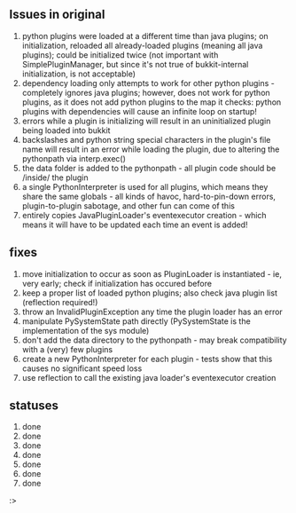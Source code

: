 Issues in original
------------------

1. python plugins were loaded at a different time than java plugins;
   on initialization, reloaded all already-loaded plugins (meaning all java plugins);
   could be initialized twice (not important with SimplePluginManager, but since it's not true of bukkit-internal initialization, is not acceptable)
2. dependency loading only attempts to work for other python plugins - completely ignores java plugins;
   however, does not work for python plugins, as it does not add python plugins to the map it checks:
   python plugins with dependencies will cause an infinite loop on startup!
3. errors while a plugin is initializing will result in an uninitialized plugin being loaded into bukkit
4. backslashes and python string special characters in the plugin's file name will result in an error while loading the plugin,
   due to altering the pythonpath via interp.exec()
5. the data folder is added to the pythonpath - all plugin code should be /inside/ the plugin
6. a single PythonInterpreter is used for all plugins, which means they share the same globals - all kinds of havoc, hard-to-pin-down errors, plugin-to-plugin sabotage, and other fun can come of this
7. entirely copies JavaPluginLoader's eventexecutor creation - which means it will have to be updated each time an event is added!

fixes
-----

1. move initialization to occur as soon as PluginLoader is instantiated - ie, very early;
   check if initialization has occured before
2. keep a proper list of loaded python plugins; also check java plugin list (reflection required!)
3. throw an InvalidPluginException any time the plugin loader has an error
4. manipulate PySystemState path directly (PySystemState is the implementation of the sys module)
5. don't add the data directory to the pythonpath - may break compatibility with a (very) few plugins
6. create a new PythonInterpreter for each plugin - tests show that this causes no significant speed loss
7. use reflection to call the existing java loader's eventexecutor creation

statuses
--------

1. done
2. done
3. done
4. done
5. done
6. done
7. done

:>
